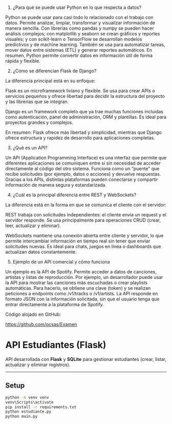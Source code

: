 1. ¿Para qué se puede usar Python en lo que respecta a datos?

Python se puede usar para casi todo lo relacionado con el trabajo con datos. Permite analizar, limpiar, transformar y visualizar información de manera sencilla.
Con librerías como pandas y numpy se pueden hacer análisis complejos; con matplotlib y seaborn se crean gráficos y reportes visuales; y con scikit-learn o TensorFlow se desarrollan modelos predictivos y de machine learning.
También se usa para automatizar tareas, mover datos entre sistemas (ETL) y generar reportes automáticos. En resumen, Python permite convertir datos en información útil de forma rápida y flexible.

2. ¿Cómo se diferencian Flask de Django?

La diferencia principal está en su enfoque:

Flask es un microframework liviano y flexible. Se usa para crear APIs o servicios pequeños y ofrece libertad para decidir la estructura del proyecto y las librerías que se integran.

Django es un framework completo que ya trae muchas funciones incluidas como autenticación, panel de administración, ORM y plantillas. Es ideal para proyectos grandes y complejos.

En resumen: Flask ofrece más libertad y simplicidad, mientras que Django ofrece estructura y rapidez de desarrollo para aplicaciones completas.

3. ¿Qué es un API?

Un API (Application Programming Interface) es una interfaz que permite que diferentes aplicaciones se comuniquen entre sí sin necesidad de acceder directamente al código del otro sistema.
Funciona como un “puente” que recibe solicitudes (por ejemplo, datos o acciones) y devuelve respuestas. Gracias a los APIs, distintas plataformas pueden conectarse y compartir información de manera segura y estandarizada.

4. ¿Cuál es la principal diferencia entre REST y WebSockets?

La diferencia está en la forma en que se comunica el cliente con el servidor:

REST trabaja con solicitudes independientes: el cliente envía un request y el servidor responde. Se usa principalmente para operaciones CRUD (crear, leer, actualizar y eliminar).

WebSockets mantiene una conexión abierta entre cliente y servidor, lo que permite intercambiar información en tiempo real sin tener que enviar solicitudes nuevas.
Es ideal para chats, juegos en línea o dashboards que actualizan datos constantemente.

5. Ejemplo de un API comercial y cómo funciona

Un ejemplo es la API de Spotify. Permite acceder a datos de canciones, artistas y listas de reproducción.
Por ejemplo, un desarrollador puede usar la API para mostrar las canciones más escuchadas o crear playlists automáticas.
Para hacerlo, se obtiene una clave (token) y se realizan peticiones a endpoints como /v1/tracks o /v1/artists.
La API responde en formato JSON con la información solicitada, sin que el usuario tenga que entrar directamente a la plataforma de Spotify.

Código alojado en GitHub:

https://github.com/ocsas/Examen

# API Estudiantes (Flask)

API desarrollada con **Flask** y **SQLite** para gestionar estudiantes (crear, listar, actualizar y eliminar registros).

---

## Setup

```bash
python -m venv venv
venv\Scripts\activate
pip install -r requirements.txt
python estudiante.py
python main.py
